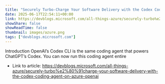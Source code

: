 ```yaml
---
title: "Securely Turbo‑Charge Your Software Delivery with the Codex Coding Agent on Azure OpenAI"
date: 2025-06-17T22:54:11+00:00
link: https://devblogs.microsoft.com/all-things-azure/securely-turbo%e2%80%91charge-your-software-delivery-with-the-codex-coding-agent-on-azure-openai
showShare: false
showReadTime: false
thumbnail: images/azure.png
tags: ["devblogs.microsoft.com"]
---
```

Introduction OpenAI’s Codex CLI is the same coding agent that powers ChatGPT’s Codex. You can now run this coding agent entire

- Link to article: https://devblogs.microsoft.com/all-things-azure/securely-turbo%e2%80%91charge-your-software-delivery-with-the-codex-coding-agent-on-azure-openai